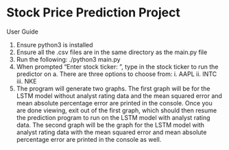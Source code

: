 # Stock Price Prediction Project
User Guide
1. Ensure python3 is installed
2. Ensure all the .csv files are in the same directory as the main.py file
3. Run the following: ./python3 main.py
4. When prompted “Enter stock ticker: ”, type in the stock ticker to run the predictor
on
a. There are three options to choose from:
i. AAPL
ii. INTC
iii. NKE
5. The program will generate two graphs. The first graph will be for the LSTM model
without analyst rating data and the mean squared error and mean absolute
percentage error are printed in the console. Once you are done viewing, exit out of
the first graph, which should then resume the prediction program to run on the
LSTM model with analyst rating data. The second graph will be the graph for the
LSTM model with analyst rating data with the mean squared error and mean
absolute percentage error are printed in the console as well.

